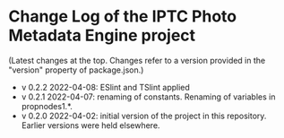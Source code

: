 # Change Log of the IPTC Photo Metadata Engine project

(Latest changes at the top. Changes refer to a version provided in the "version" property of package.json.)


* v 0.2.2 2022-04-08: ESlint and TSlint applied
* v 0.2.1 2022-04-07: renaming of constants. Renaming of variables in propnodes1.*.
* v 0.2.0 2022-04-02: initial version of the project in this repository. Earlier versions were held elsewhere.
